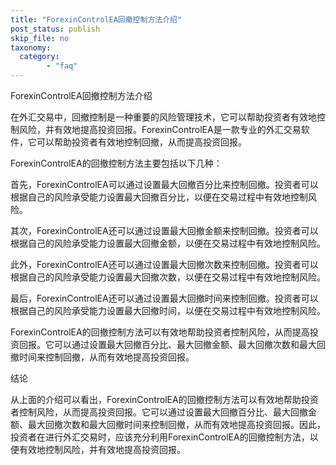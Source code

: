 ```yaml
---
title: "ForexinControlEA回撤控制方法介绍"
post_status: publish
skip_file: no
taxonomy:
  category:
        - "faq"
---
```


ForexinControlEA回撤控制方法介绍

在外汇交易中，回撤控制是一种重要的风险管理技术，它可以帮助投资者有效地控制风险，并有效地提高投资回报。ForexinControlEA是一款专业的外汇交易软件，它可以帮助投资者有效地控制回撤，从而提高投资回报。

ForexinControlEA的回撤控制方法主要包括以下几种：

首先，ForexinControlEA可以通过设置最大回撤百分比来控制回撤。投资者可以根据自己的风险承受能力设置最大回撤百分比，以便在交易过程中有效地控制风险。

其次，ForexinControlEA还可以通过设置最大回撤金额来控制回撤。投资者可以根据自己的风险承受能力设置最大回撤金额，以便在交易过程中有效地控制风险。

此外，ForexinControlEA还可以通过设置最大回撤次数来控制回撤。投资者可以根据自己的风险承受能力设置最大回撤次数，以便在交易过程中有效地控制风险。

最后，ForexinControlEA还可以通过设置最大回撤时间来控制回撤。投资者可以根据自己的风险承受能力设置最大回撤时间，以便在交易过程中有效地控制风险。

ForexinControlEA的回撤控制方法可以有效地帮助投资者控制风险，从而提高投资回报。它可以通过设置最大回撤百分比、最大回撤金额、最大回撤次数和最大回撤时间来控制回撤，从而有效地提高投资回报。

结论

从上面的介绍可以看出，ForexinControlEA的回撤控制方法可以有效地帮助投资者控制风险，从而提高投资回报。它可以通过设置最大回撤百分比、最大回撤金额、最大回撤次数和最大回撤时间来控制回撤，从而有效地提高投资回报。因此，投资者在进行外汇交易时，应该充分利用ForexinControlEA的回撤控制方法，以便有效地控制风险，并有效地提高投资回报。
